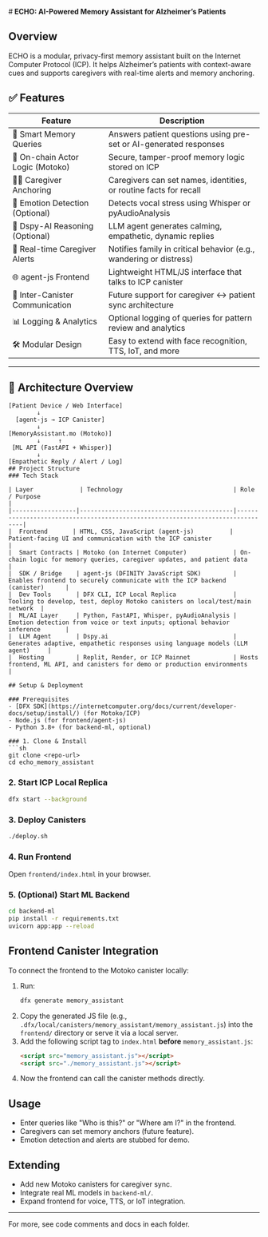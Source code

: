 #<b> ECHO: AI-Powered Memory Assistant for Alzheimer’s Patients</b>

## Overview
ECHO is a modular, privacy-first memory assistant built on the Internet Computer Protocol (ICP). It helps Alzheimer’s patients with context-aware cues and supports caregivers with real-time alerts and memory anchoring.



## ✅ Features

| Feature                          | Description |
|----------------------------------|-------------|
| 🧠 Smart Memory Queries           | Answers patient questions using pre-set or AI-generated responses |
| 🔐 On-chain Actor Logic (Motoko) | Secure, tamper-proof memory logic stored on ICP |
| 👩‍⚕ Caregiver Anchoring          | Caregivers can set names, identities, or routine facts for recall |
| 🧪 Emotion Detection (Optional)   | Detects vocal stress using Whisper or pyAudioAnalysis |
| 🧩 Dspy-AI Reasoning (Optional)   | LLM agent generates calming, empathetic, dynamic replies |
| 📲 Real-time Caregiver Alerts     | Notifies family in critical behavior (e.g., wandering or distress) |
| 🌐 agent-js Frontend              | Lightweight HTML/JS interface that talks to ICP canister |
| 🔗 Inter-Canister Communication   | Future support for caregiver ↔ patient sync architecture |
| 📊 Logging & Analytics            | Optional logging of queries for pattern review and analytics |
| 🛠 Modular Design                 | Easy to extend with face recognition, TTS, IoT, and more |

---

## 🧱 Architecture Overview

```plaintext
[Patient Device / Web Interface]
        ↓
  [agent-js → ICP Canister]
        ↓
[MemoryAssistant.mo (Motoko)]
        ↓     ↑
 [ML API (FastAPI + Whisper)]
        ↓
[Empathetic Reply / Alert / Log]
## Project Structure
### Tech Stack

| Layer             | Technology                               | Role / Purpose                                                                 |
|------------------|-------------------------------------------|--------------------------------------------------------------------------------|
|  Frontend       | HTML, CSS, JavaScript (agent-js)          | Patient-facing UI and communication with the ICP canister                     |
|  Smart Contracts | Motoko (on Internet Computer)             | On-chain logic for memory queries, caregiver updates, and patient data        |
|  SDK / Bridge    | agent-js (DFINITY JavaScript SDK)         | Enables frontend to securely communicate with the ICP backend (canister)      |
|  Dev Tools       | DFX CLI, ICP Local Replica                | Tooling to develop, test, deploy Motoko canisters on local/test/main network  |
|  ML/AI Layer     | Python, FastAPI, Whisper, pyAudioAnalysis | Emotion detection from voice or text inputs; optional behavior inference       |
|  LLM Agent       | Dspy.ai                                   | Generates adaptive, empathetic responses using language models (LLM agent)     |
|  Hosting         | Replit, Render, or ICP Mainnet            | Hosts frontend, ML API, and canisters for demo or production environments      |

## Setup & Deployment

### Prerequisites
- [DFX SDK](https://internetcomputer.org/docs/current/developer-docs/setup/install/) (for Motoko/ICP)
- Node.js (for frontend/agent-js)
- Python 3.8+ (for backend-ml, optional)

### 1. Clone & Install
```sh
git clone <repo-url>
cd echo_memory_assistant
```

### 2. Start ICP Local Replica
```sh
dfx start --background
```

### 3. Deploy Canisters
```sh
./deploy.sh
```

### 4. Run Frontend
Open `frontend/index.html` in your browser.

### 5. (Optional) Start ML Backend
```sh
cd backend-ml
pip install -r requirements.txt
uvicorn app:app --reload
```

## Frontend Canister Integration

To connect the frontend to the Motoko canister locally:
1. Run:
   ```sh
   dfx generate memory_assistant
   ```
2. Copy the generated JS file (e.g., `.dfx/local/canisters/memory_assistant/memory_assistant.js`)
   into the `frontend/` directory or serve it via a local server.
3. Add the following script tag to `index.html` **before** `memory_assistant.js`:
   ```html
   <script src="memory_assistant.js"></script>
   <script src="./memory_assistant.js"></script>
   ```
4. Now the frontend can call the canister methods directly.

## Usage
- Enter queries like "Who is this?" or "Where am I?" in the frontend.
- Caregivers can set memory anchors (future feature).
- Emotion detection and alerts are stubbed for demo.

## Extending
- Add new Motoko canisters for caregiver sync.
- Integrate real ML models in `backend-ml/`.
- Expand frontend for voice, TTS, or IoT integration.

---

For more, see code comments and docs in each folder. 